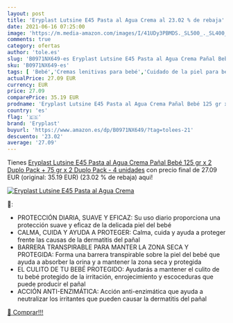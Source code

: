 ```yaml
---
layout: post
title: 'Eryplast Lutsine E45 Pasta al Agua Crema al 23.02 % de rebaja'
date: 2021-06-16 07:25:00
image: 'https://m.media-amazon.com/images/I/41UDy3PBMDS._SL500_._SL400_.jpg'
comments: true
category: ofertas
author: 'tole.es'
slug: 'B0971NX649-es Eryplast Lutsine E45 Pasta al Agua Crema Pañal Bebé 125 gr...'
sku: 'B0971NX649-es'
tags: [ 'Bebé','Cremas lenitivas para bebé','Cuidado de la piel para bebé','Higiene y cuidado','bebé','eryplast','pañal', ]
actualPrice: 27.09 EUR
currency: EUR
price: 27.09
comparePrice: 35.19 EUR
prodname: 'Eryplast Lutsine E45 Pasta al Agua Crema Pañal Bebé 125 gr x 2 Duplo Pack + 75 gr x 2 Duplo Pack - 4 unidades'
country: 'es'
flag: '🇪🇸'
brand: 'Eryplast'
buyurl: 'https://www.amazon.es/dp/B0971NX649/?tag=tolees-21'
descuento: '23.02'
average: '27.09'
---
```


Tienes [Eryplast Lutsine E45 Pasta al Agua Crema Pañal Bebé 125 gr x 2 Duplo Pack + 75 gr x 2 Duplo Pack - 4 unidades](https://www.amazon.es/dp/B0971NX649/?tag=tolees-21) con precio final de  27.09 EUR (original: 35.19 EUR) (23.02 %  de rebaja) aqui!

[![Eryplast Lutsine E45 Pasta al Agua Crema](https://m.media-amazon.com/images/I/41UDy3PBMDS._SL500_._SL400_.jpg)](https://www.amazon.es/dp/B0971NX649/?tag=tolees-21)

🔎:

- PROTECCIÓN DIARIA, SUAVE Y EFICAZ: Su uso diario proporciona una protección suave y eficaz de la delicada piel del bebé
- CALMA, CUIDA Y AYUDA A PROTEGER: Calma, cuida y ayuda a proteger frente las causas de la dermatitis del pañal
- BARRERA TRANSPIRABLE PARA MANTER LA ZONA SECA Y PROTEGIDA: Forma una barrera transpirable sobre la piel del bebé que ayuda a absorber la orina y a mantener la zona seca y protegida
- EL CULITO DE TU BEBÉ PROTEGIDO: Ayudarás a mantener el culito de tu bebé protegido de la irritación, enrojecimiento y escoceduras que puede producir el pañal
- ACCIÓN ANTI-ENZIMÁTICA: Acción anti-enzimática que ayuda a neutralizar los irritantes que pueden causar la dermatitis del pañal

[🛒 Comprar!!!](https://www.amazon.es/dp/B0971NX649/?tag=tolees-21)

